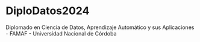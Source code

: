 # DiploDatos2024
Diplomado en Ciencia de Datos, Aprendizaje Automático y sus Aplicaciones - FAMAF - Universidad Nacional de Córdoba
